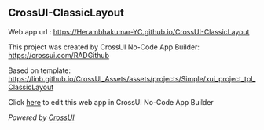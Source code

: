 ## CrossUI-ClassicLayout
Web app url : https://Herambhakumar-YC.github.io/CrossUI-ClassicLayout

This project was created by CrossUI No-Code App Builder: https://crossui.com/RADGithub

Based on template: https://linb.github.io/CrossUI_Assets/assets/projects/Simple/xui_project_tpl_ClassicLayout

Click [here](https://crossui.com/RADGithub/#!from=github&owner=Herambhakumar-YC&repo=CrossUI-ClassicLayout) to edit this web app in CrossUI No-Code App Builder

<i>Powered by [CrossUI](https://crossui.com)</i>
